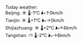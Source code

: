 Today weather:  
Beijing: ☀️ 🌡️-1°C 🌬️↑0km/h  
Tianjin: ☀️ 🌡️+1°C 🌬️→0km/h  
Shijiazhuang: ☀️ 🌡️+2°C 🌬️↖6km/h  
Tangshan: ⛅️  🌡️-2°C 🌬️→8km/h  
